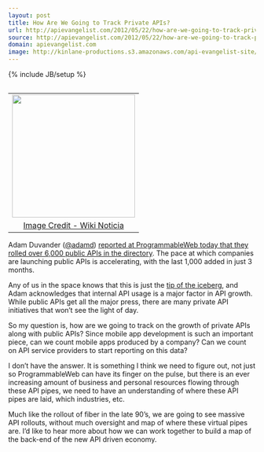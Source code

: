 ```yaml
---
layout: post
title: How Are We Going to Track Private APIs?
url: http://apievangelist.com/2012/05/22/how-are-we-going-to-track-private-apis/
source: http://apievangelist.com/2012/05/22/how-are-we-going-to-track-private-apis/
domain: apievangelist.com
image: http://kinlane-productions.s3.amazonaws.com/api-evangelist-site/blog/fiber-cable-map.jpeg
---
```

{% include JB/setup %}<p><table cellpadding="3" align="right">
<tbody>
<tr>
<td align="center"><a href="http://en.wikinoticia.com/Technology/internet/97495-world-map-of-submarine-cables-this-is-the-internet-backbone" target="_blank"><img src="http://kinlane-productions.s3.amazonaws.com/fiber-cable-map.jpeg" alt="" width="250" /></a></td>
</tr>
<tr>
<td align="center"><a href="http://en.wikinoticia.com/Technology/internet/97495-world-map-of-submarine-cables-this-is-the-internet-backbone" target="_blank">Image Credit - Wiki Noticia</a></td>
</tr>
</tbody>
</table>
<p>Adam Duvander (<a href="/admin/blog/Adam Duvander">@adamd</a>)&nbsp;<a title="reported at ProgrammableWeb today that they rolled over 6,000 public APIs in the directory" href="http://blog.programmableweb.com/2012/05/22/6000-apis-its-business-its-social-and-its-happening-quickly/">reported at ProgrammableWeb today that they rolled over 6,000 public APIs in the directory</a>.  The pace at which companies are launching public APIs is accelerating, with the last 1,000 added in just 3 months.</p>
<p>Any of us in the space knows that this is just the <a title="tip of the iceberg" href="http://blog.programmableweb.com/2011/11/03/private-api/">tip of the iceberg</a>, and Adam acknowledges that internal API usage is a major factor in API growth.  While public APIs get all the major press, there are many private API initiatives that won&rsquo;t see the light of day.</p>
<p>So my question is, how are we going to track on the growth of private APIs along with public APIs?  Since mobile app development is such an important piece, can we count mobile apps produced by a company?  Can we count on API service providers to start reporting on this data?</p>
<p>I don&rsquo;t have the answer.  It is something I think we need to figure out, not just so ProgrammableWeb can have its finger on the pulse, but there is an ever increasing amount of business and personal resources flowing through these API pipes, we need to have an understanding of where these API pipes are laid, which industries, etc.</p>
<p>Much like the rollout of fiber in the late 90&rsquo;s, we are going to see massive API rollouts, without much oversight and map of where these virtual pipes are.  I&rsquo;d like to hear more about how we can work together to build a map of the back-end of the new API driven economy.</p></p>
